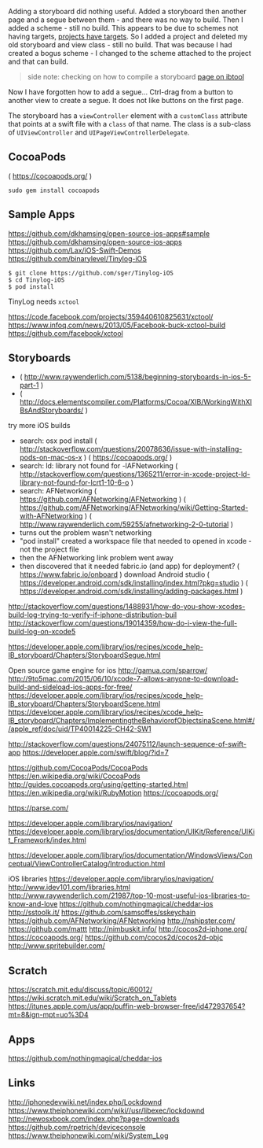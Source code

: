
<!--
-->

Adding a storyboard did nothing useful.
Added a storyboard then another page and a segue between them - and there was no way to build.
Then I added a scheme - still no build.  This appears to be due to schemes not having targets,
[projects have targets]( http://stackoverflow.com/questions/14172953/how-do-i-add-a-target-to-a-test-scheme ).
So I added a project and deleted my old storyboard and view class - still no build.
That was because I had created a bogus scheme - I changed to the scheme attached
to the project and that can build.

> side note: checking on how to compile a storyboard
> [page on ibtool]( http://stackoverflow.com/questions/14172953/how-do-i-add-a-target-to-a-test-scheme )

Now I have forgotten how to add a segue...
Ctrl-drag from a button to another view to create a segue.
It does not like buttons on the first page.

The storyboard has a `viewController` element with a `customClass` attribute
that points at a swift file with a `class` of that name.
The class is a sub-class of `UIViewController` and `UIPageViewControllerDelegate`.

CocoaPods
---------

( https://cocoapods.org/ )

```
sudo gem install cocoapods
```

Sample Apps
-----------

https://github.com/dkhamsing/open-source-ios-apps#sample
https://github.com/dkhamsing/open-source-ios-apps
https://github.com/Lax/iOS-Swift-Demos
https://github.com/binarylevel/Tinylog-iOS

```
$ git clone https://github.com/sger/Tinylog-iOS
$ cd Tinylog-iOS
$ pod install
```

TinyLog needs `xctool`

https://code.facebook.com/projects/359440610825631/xctool/
https://www.infoq.com/news/2013/05/Facebook-buck-xctool-build
https://github.com/facebook/xctool


Storyboards
----------

 * ( http://www.raywenderlich.com/5138/beginning-storyboards-in-ios-5-part-1 )
 * ( http://docs.elementscompiler.com/Platforms/Cocoa/XIB/WorkingWithXIBsAndStoryboards/ )


try more iOS builds
 * search: osx pod install
   ( http://stackoverflow.com/questions/20078636/issue-with-installing-pods-on-mac-os-x )
   ( https://cocoapods.org/ )
 * search: ld: library not found for -lAFNetworking
   ( http://stackoverflow.com/questions/1365211/error-in-xcode-project-ld-library-not-found-for-lcrt1-10-6-o )
 * search: AFNetworking
   ( https://github.com/AFNetworking/AFNetworking )
   ( https://github.com/AFNetworking/AFNetworking/wiki/Getting-Started-with-AFNetworking )
   ( http://www.raywenderlich.com/59255/afnetworking-2-0-tutorial )
 * turns out the problem wasn't networking
 * "pod install" created a workspace file that needed to opened in xcode - not the project file
 * then the AFNetworking link problem went away
 * then discovered that it needed fabric.io (and app) for deployment?
   ( https://www.fabric.io/onboard )
download Android studio
   ( https://developer.android.com/sdk/installing/index.html?pkg=studio )
   ( https://developer.android.com/sdk/installing/adding-packages.html )

http://stackoverflow.com/questions/1488931/how-do-you-show-xcodes-build-log-trying-to-verify-if-iphone-distribution-buil
http://stackoverflow.com/questions/19014359/how-do-i-view-the-full-build-log-on-xcode5


https://developer.apple.com/library/ios/recipes/xcode_help-IB_storyboard/Chapters/StoryboardSegue.html

Open source game engine for ios
http://gamua.com/sparrow/
http://9to5mac.com/2015/06/10/xcode-7-allows-anyone-to-download-build-and-sideload-ios-apps-for-free/
https://developer.apple.com/library/ios/recipes/xcode_help-IB_storyboard/Chapters/StoryboardScene.html
https://developer.apple.com/library/ios/recipes/xcode_help-IB_storyboard/Chapters/ImplementingtheBehaviorofObjectsinaScene.html#//apple_ref/doc/uid/TP40014225-CH42-SW1

http://stackoverflow.com/questions/24075112/launch-sequence-of-swift-app
https://developer.apple.com/swift/blog/?id=7

https://github.com/CocoaPods/CocoaPods
https://en.wikipedia.org/wiki/CocoaPods
http://guides.cocoapods.org/using/getting-started.html
https://en.wikipedia.org/wiki/RubyMotion
https://cocoapods.org/


https://parse.com/


https://developer.apple.com/library/ios/navigation/
https://developer.apple.com/library/ios/documentation/UIKit/Reference/UIKit_Framework/index.html

https://developer.apple.com/library/ios/documentation/WindowsViews/Conceptual/ViewControllerCatalog/Introduction.html


iOS libraries
https://developer.apple.com/library/ios/navigation/
http://www.idev101.com/libraries.html
http://www.raywenderlich.com/21987/top-10-most-useful-ios-libraries-to-know-and-love
https://github.com/nothingmagical/cheddar-ios
http://sstoolk.it/
https://github.com/samsoffes/sskeychain
https://github.com/AFNetworking/AFNetworking
http://nshipster.com/
https://github.com/mattt
http://nimbuskit.info/
http://cocos2d-iphone.org/
https://cocoapods.org/
https://github.com/cocos2d/cocos2d-objc
http://www.spritebuilder.com/

Scratch
--------

https://scratch.mit.edu/discuss/topic/60012/
https://wiki.scratch.mit.edu/wiki/Scratch_on_Tablets
https://itunes.apple.com/us/app/puffin-web-browser-free/id472937654?mt=8&ign-mpt=uo%3D4

Apps
----

https://github.com/nothingmagical/cheddar-ios

Links
------

http://iphonedevwiki.net/index.php/Lockdownd
https://www.theiphonewiki.com/wiki//usr/libexec/lockdownd
http://newosxbook.com/index.php?page=downloads
https://github.com/rpetrich/deviceconsole
https://www.theiphonewiki.com/wiki/System_Log

<!-- vim: set autoindent expandtab sw=4 syntax=markdown: -->
